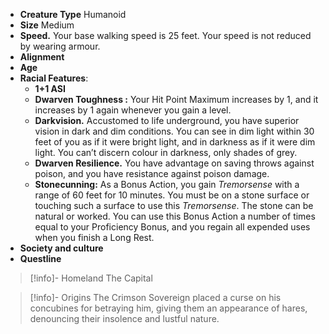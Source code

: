 - **Creature Type** Humanoid
- **Size** Medium
- **Speed.** Your base walking speed is 25 feet. Your speed is not reduced by wearing armour.
- **Alignment** 
- **Age** 
- **Racial Features**:
	- **1+1 ASI**
	- **Dwarven Toughness :** Your Hit Point Maximum increases by 1, and it increases by 1 again whenever you gain a level.
	- **Darkvision.** Accustomed to life underground, you have superior vision in dark and dim conditions. You can see in dim light within 30 feet of you as if it were bright light, and in darkness as if it were dim light. You can’t discern colour in darkness, only shades of grey.
	- **Dwarven Resilience.** You have advantage on saving throws against poison, and you have resistance against poison damage.
	- **Stonecunning:** As a Bonus Action, you gain *Tremorsense* with a range of 60 feet for 10 minutes. You must be on a stone surface or touching such a surface to use this *Tremorsense*. The stone can be natural or worked. You can use this Bonus Action a number of times equal to your Proficiency Bonus, and you regain all expended uses when you finish a Long Rest.
- **Society and culture**
- **Questline** 
> [!info]- Homeland
> The Capital

> [!info]- Origins
> The Crimson Sovereign placed a curse on his concubines for betraying him, giving them an appearance of hares, denouncing their insolence and lustful nature.

